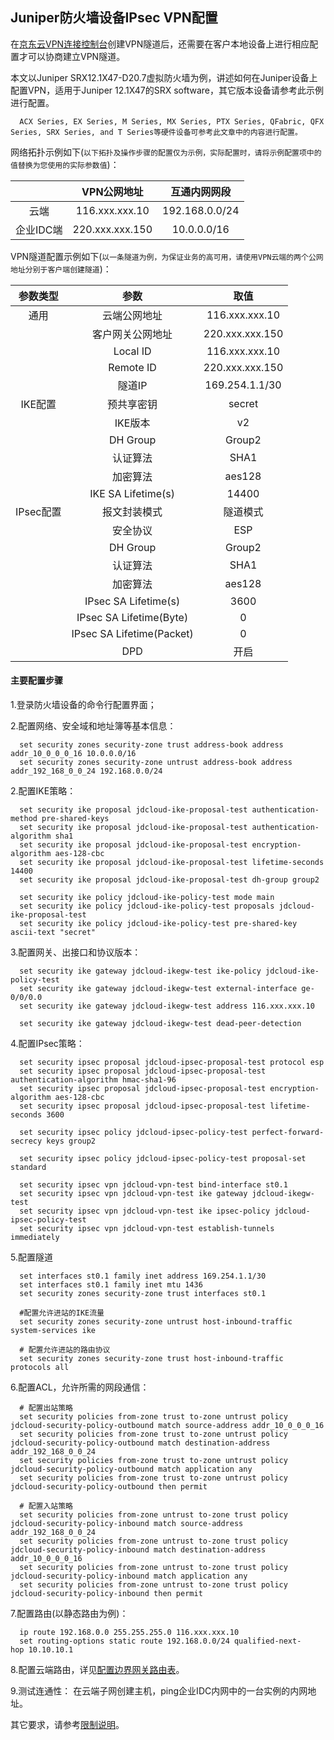 ## Juniper防火墙设备IPsec VPN配置
在[京东云VPN连接控制台](https://cns-console.jdcloud.com/host/vpnConnection/list)创建VPN隧道后，还需要在客户本地设备上进行相应配置才可以协商建立VPN隧道。

本文以Juniper SRX12.1X47-D20.7虚拟防火墙为例，讲述如何在Juniper设备上配置VPN，适用于Juniper 12.1X47的SRX software，其它版本设备请参考此示例进行配置。
```
  ACX Series, EX Series, M Series, MX Series, PTX Series, QFabric, QFX Series, SRX Series, and T Series等硬件设备可参考此文章中的内容进行配置。
```

网络拓扑示例如下(``以下拓扑及操作步骤的配置仅为示例，实际配置时，请将示例配置项中的值替换为您使用的实际参数值``)：

|  | VPN公网地址 | 互通内网网段 |
|:---:|:---:|:---:|
| 云端 | 116.xxx.xxx.10 | 192.168.0.0/24 |
| 企业IDC端 | 220.xxx.xxx.150 | 10.0.0.0/16 |

VPN隧道配置示例如下(``以一条隧道为例，为保证业务的高可用，请使用VPN云端的两个公网地址分别于客户端创建隧道``)：

| 参数类型 | 参数 | 取值 |
|:---:|:---:|:---:|
| 通用 | 云端公网地址 | 116.xxx.xxx.10 |
|  | 客户网关公网地址 | 220.xxx.xxx.150 |
|  | Local ID | 116.xxx.xxx.10 |
|  | Remote ID | 220.xxx.xxx.150 |
|  | 隧道IP | 169.254.1.1/30 |
| IKE配置 | 预共享密钥 | secret |
|  | IKE版本 | v2 |
|  | DH Group | Group2 |
|  | 认证算法 | SHA1 |
|  | 加密算法 | aes128 |
|  | IKE SA Lifetime(s) | 14400 |
| IPsec配置 | 报文封装模式 | 隧道模式 |
|  | 安全协议 | ESP |
|  | DH Group | Group2 |
|  | 认证算法 | SHA1 |
|  | 加密算法 | aes128 |
|  | IPsec SA Lifetime(s) | 3600 |
|  | IPsec SA Lifetime(Byte) | 0 |
|  | IPsec SA Lifetime(Packet) | 0 |
|  | DPD | 开启 |

#### 主要配置步骤
1.登录防火墙设备的命令行配置界面；

2.配置网络、安全域和地址簿等基本信息：
```shell
  set security zones security-zone trust address-book address addr_10_0_0_0_16 10.0.0.0/16
  set security zones security-zone untrust address-book address addr_192_168_0_0_24 192.168.0.0/24
```

2.配置IKE策略：
```shell
  set security ike proposal jdcloud-ike-proposal-test authentication-method pre-shared-keys
  set security ike proposal jdcloud-ike-proposal-test authentication-algorithm sha1
  set security ike proposal jdcloud-ike-proposal-test encryption-algorithm aes-128-cbc
  set security ike proposal jdcloud-ike-proposal-test lifetime-seconds 14400
  set security ike proposal jdcloud-ike-proposal-test dh-group group2

  set security ike policy jdcloud-ike-policy-test mode main
  set security ike policy jdcloud-ike-policy-test proposals jdcloud-ike-proposal-test
  set security ike policy jdcloud-ike-policy-test pre-shared-key ascii-text "secret"
```

3.配置网关、出接口和协议版本：
```shell
  set security ike gateway jdcloud-ikegw-test ike-policy jdcloud-ike-policy-test
  set security ike gateway jdcloud-ikegw-test external-interface ge-0/0/0.0
  set security ike gateway jdcloud-ikegw-test address 116.xxx.xxx.10

  set security ike gateway jdcloud-ikegw-test dead-peer-detection
```

4.配置IPsec策略：
```shell
  set security ipsec proposal jdcloud-ipsec-proposal-test protocol esp
  set security ipsec proposal jdcloud-ipsec-proposal-test authentication-algorithm hmac-sha1-96
  set security ipsec proposal jdcloud-ipsec-proposal-test encryption-algorithm aes-128-cbc
  set security ipsec proposal jdcloud-ipsec-proposal-test lifetime-seconds 3600

  set security ipsec policy jdcloud-ipsec-policy-test perfect-forward-secrecy keys group2

  set security ipsec policy jdcloud-ipsec-policy-test proposal-set standard

  set security ipsec vpn jdcloud-vpn-test bind-interface st0.1
  set security ipsec vpn jdcloud-vpn-test ike gateway jdcloud-ikegw-test
  set security ipsec vpn jdcloud-vpn-test ike ipsec-policy jdcloud-ipsec-policy-test
  set security ipsec vpn jdcloud-vpn-test establish-tunnels immediately
```

5.配置隧道
```shell
  set interfaces st0.1 family inet address 169.254.1.1/30
  set interfaces st0.1 family inet mtu 1436
  set security zones security-zone trust interfaces st0.1

  #配置允许进站的IKE流量
  set security zones security-zone untrust host-inbound-traffic system-services ike

  # 配置允许进站的路由协议
  set security zones security-zone trust host-inbound-traffic protocols all
```

6.配置ACL，允许所需的网段通信：
```shell
  # 配置出站策略
  set security policies from-zone trust to-zone untrust policy jdcloud-security-policy-outbound match source-address addr_10_0_0_0_16
  set security policies from-zone trust to-zone untrust policy jdcloud-security-policy-outbound match destination-address addr_192_168_0_0_24
  set security policies from-zone trust to-zone untrust policy jdcloud-security-policy-outbound match application any
  set security policies from-zone trust to-zone untrust policy jdcloud-security-policy-outbound then permit

  # 配置入站策略
  set security policies from-zone untrust to-zone trust policy jdcloud-security-policy-inbound match source-address addr_192_168_0_0_24
  set security policies from-zone untrust to-zone trust policy jdcloud-security-policy-inbound match destination-address addr_10_0_0_0_16
  set security policies from-zone untrust to-zone trust policy jdcloud-security-policy-inbound match application any
  set security policies from-zone untrust to-zone trust policy jdcloud-security-policy-inbound then permit
```

7.配置路由(以静态路由为例)：
```shell
  ip route 192.168.0.0 255.255.255.0 116.xxx.xxx.10
  set routing-options static route 192.168.0.0/24 qualified-next-hop 10.10.10.1
```

8.配置云端路由，详见[配置边界网关路由表](../../Operation-Guide/Route-Management/Border-Gateway-Route-Configuration.md)。

9.测试连通性：
在云端子网创建主机，ping企业IDC内网中的一台实例的内网地址。

其它要求，请参考[限制说明](../../Introduction/Restrictions.md)。

